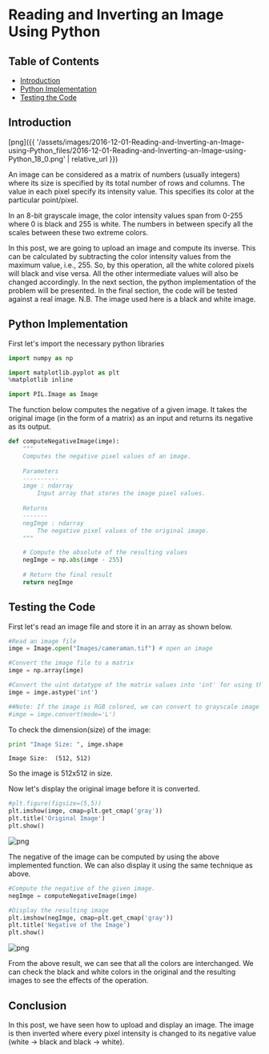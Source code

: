 
# Reading and Inverting an Image Using Python

## Table of Contents
* [Introduction](#Introduction)
* [Python Implementation](#Implementation)
* [Testing the Code](#Testing)

<a name="Introduction"></a>

## Introduction

[png]({{ '/assets/images/2016-12-01-Reading-and-Inverting-an-Image-using-Python_files/2016-12-01-Reading-and-Inverting-an-Image-using-Python_18_0.png' | relative_url }})

An image can be considered as a matrix of numbers (usually integers) where its size is specified by its total number of rows and columns. The value in each pixel specify its intensity value. This specifies its color at the particular point/pixel.

In an 8-bit grayscale image, the color intensity values span from 0-255 where 0 is black and 255 is white. The numbers in between specify all the scales between these two extreme colors.

In this post, we are going to upload an image and compute its inverse. This can be calculated by subtracting the color intensity values from the maximum value, i.e., 255. So, by this operation, all the white colored pixels will black and vise versa. All the other intermediate values will also be changed accordingly. In the next section, the python implementation of the problem will be presented. In the final section, the code will be tested against a real image.
N.B. The image used here is a black and white image.

<a name="Implementation"></a>

## Python Implementation

First let's import the necessary python libraries


```python
import numpy as np

import matplotlib.pyplot as plt
%matplotlib inline

import PIL.Image as Image 
```

The function below computes the negative of a given image. It takes the original image (in the form of a matrix) as an input and returns its negative as its output.


```python
def computeNegativeImage(imge):
    """
    Computes the negative pixel values of an image.
    
    Parameters
    ----------
    imge : ndarray
        Input array that stores the image pixel values.
    
    Returns
    -------
    negImge : ndarray
        The negative pixel values of the original image.
    """

    # Compute the absolute of the resulting values
    negImge = np.abs(imge - 255)
    
    # Return the final result
    return negImge       
```

<a name="Testing"><a/>

## Testing the Code

First let's read an image file and store it in an array as shown below.


```python
#Read an image file
imge = Image.open("Images/cameraman.tif") # open an image

#Convert the image file to a matrix
imge = np.array(imge)

#Convert the uint datatype of the matrix values into 'int' for using the negative values
imge = imge.astype('int')

##Note: If the image is RGB colored, we can convert to grayscale image as follows 
#imge = imge.convert(mode='L')
```

To check the dimension(size) of the image:


```python
print "Image Size: ", imge.shape
```

    Image Size:  (512, 512)


So the image is 512x512 in size.

Now let's display the original image before it is converted.


```python
#plt.figure(figsize=(5,5))
plt.imshow(imge, cmap=plt.get_cmap('gray'))
plt.title('Original Image')
plt.show()
```


![png](https://github.com/tesfagabir/tesfagabir.github.io/blob/master/assets/images/2016-12-01-Reading-and-Inverting-an-Image-using-Python_files/2016-12-01-Reading-and-Inverting-an-Image-using-Python_18_0.png)


The negative of the image can be computed by using the above implemented function. We can also display it using the same technique as above.


```python
#Compute the negative of the given image.
negImge = computeNegativeImage(imge)

#Display the resulting image
plt.imshow(negImge, cmap=plt.get_cmap('gray'))
plt.title('Negative of the Image')
plt.show()
```


![png](https://github.com/tesfagabir/tesfagabir.github.io/blob/master/assets/images/2016-12-01-Reading-and-Inverting-an-Image-using-Python_files/2016-12-01-Reading-and-Inverting-an-Image-using-Python_20_0.png)


From the above result, we can see that all the colors are interchanged. We can check the black and white colors in the original and the resulting images to see the effects of the operation.

## Conclusion

In this post, we have seen how to upload and display an image. The image is then inverted where every pixel intensity is changed to its negative value (white -> black and black -> white).
